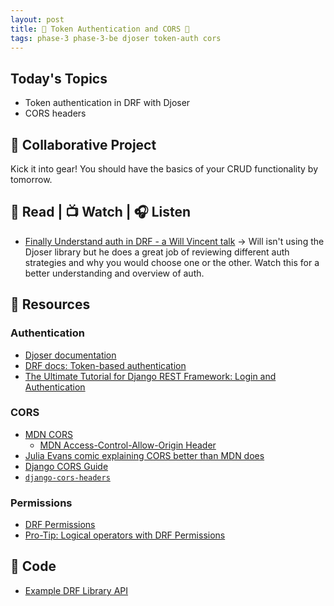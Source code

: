 ```yaml
---
layout: post
title: 🐻 Token Authentication and CORS 🐻
tags: phase-3 phase-3-be djoser token-auth cors
---
```


## Today's Topics

- Token authentication in DRF with Djoser
- CORS headers

## 🎯 Collaborative Project

Kick it into gear! You should have the basics of your CRUD functionality by tomorrow.

## 📖 Read | 📺 Watch | 🎧 Listen

- [Finally Understand auth in DRF - a Will Vincent talk](https://www.youtube.com/watch?v=pY-oje5b5Qk) -> Will isn't using the Djoser library but he does a great job of reviewing different auth strategies and why you would choose one or the other. Watch this for a better understanding and overview of auth.

## 🔖 Resources

### Authentication

- [Djoser documentation](https://djoser.readthedocs.io/en/latest/)
- [DRF docs: Token-based authentication](https://www.django-rest-framework.org/api-guide/authentication/#tokenauthentication)
- [The Ultimate Tutorial for Django REST Framework: Login and Authentication](https://sunscrapers.com/blog/django-rest-framework-login-and-authentication/)

### CORS

- [MDN CORS](https://developer.mozilla.org/en-US/docs/Web/HTTP/CORS)
  - [MDN Access-Control-Allow-Origin Header](https://developer.mozilla.org/en-US/docs/Web/HTTP/Headers/Access-Control-Allow-Origin)
- [Julia Evans comic explaining CORS better than MDN does](https://twitter.com/b0rk/status/1162392625057583104?lang=en)
- [Django CORS Guide](https://www.stackhawk.com/blog/django-cors-guide/)
- [`django-cors-headers`](https://github.com/adamchainz/django-cors-headers)

### Permissions

- [DRF Permissions](https://www.django-rest-framework.org/api-guide/permissions/)
- [Pro-Tip: Logical operators with DRF Permissions](https://www.revsys.com/tidbits/tip-about-drf-permissions/)

## 🦉 Code

- [Example DRF Library API](https://github.com/Momentum-Team-10/example-drf-library)
